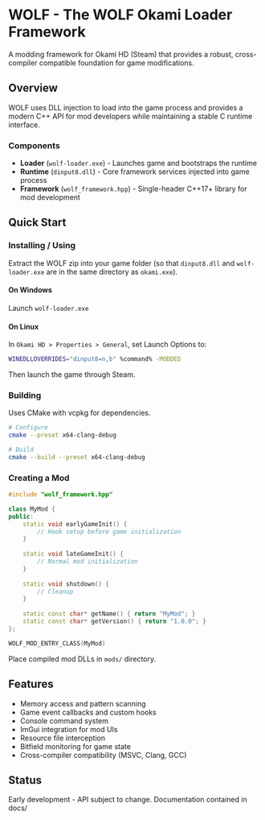 # WOLF - The WOLF Okami Loader Framework

A modding framework for Okami HD (Steam) that provides a robust, cross-compiler compatible foundation for game modifications.

## Overview

WOLF uses DLL injection to load into the game process and provides a modern C++ API for mod developers while maintaining a stable C runtime interface.

### Components

- **Loader** (`wolf-loader.exe`) - Launches game and bootstraps the runtime
- **Runtime** (`dinput8.dll`) - Core framework services injected into game process  
- **Framework** (`wolf_framework.hpp`) - Single-header C++17+ library for mod development

## Quick Start

### Installing / Using

Extract the WOLF zip into your game folder (so that `dinput8.dll` and `wolf-loader.exe` are in the same directory as `okami.exe`).

#### On Windows

Launch `wolf-loader.exe`

#### On Linux

In `Okami HD > Properties > General`, set Launch Options to:

```bash
WINEDLLOVERRIDES="dinput8=n,b" %command% -MODDED
```

Then launch the game through Steam.

### Building

Uses CMake with vcpkg for dependencies.

```bash
# Configure
cmake --preset x64-clang-debug

# Build
cmake --build --preset x64-clang-debug
```

### Creating a Mod

```cpp
#include "wolf_framework.hpp"

class MyMod {
public:
    static void earlyGameInit() {
        // Hook setup before game initialization
    }
    
    static void lateGameInit() {
        // Normal mod initialization
    }
    
    static void shutdown() {
        // Cleanup
    }
    
    static const char* getName() { return "MyMod"; }
    static const char* getVersion() { return "1.0.0"; }
};

WOLF_MOD_ENTRY_CLASS(MyMod)
```

Place compiled mod DLLs in `mods/` directory.

## Features

- Memory access and pattern scanning
- Game event callbacks and custom hooks
- Console command system
- ImGui integration for mod UIs
- Resource file interception
- Bitfield monitoring for game state
- Cross-compiler compatibility (MSVC, Clang, GCC)

## Status


Early development - API subject to change. Documentation contained in docs/
